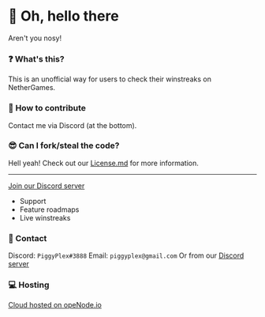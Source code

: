 # 👋 Oh, hello there
Aren't you nosy!
### ❓ What's this?
This is an unofficial way for users to check their winstreaks on NetherGames.
### 💁 How to contribute
Contact me via Discord (at the bottom).
### 😎 Can I fork/steal the code?
Hell yeah! Check out our [License.md](./License.md) for more information.

---
[Join our Discord server](https://discord.gg/jjRkeAf4jh)
- Support
- Feature roadmaps
- Live winstreaks
### 📩 Contact
Discord: `PiggyPlex#3888`
Email: `piggyplex@gmail.com`
Or from our [Discord server](https://discord.gg/jjRkeAf4jh)
### 💻 Hosting
[Cloud hosted on opeNode.io](https://openode.io)
